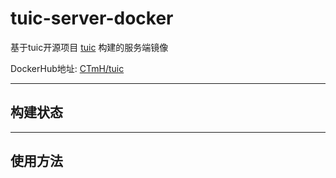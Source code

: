 # tuic-server-docker

基于tuic开源项目 [tuic](https://github.com/EAimTY/tuic) 构建的服务端镜像

DockerHub地址: [CTmH/tuic](https://hub.docker.com/r/CTmH/tuic)

---

## 构建状态

---

## 使用方法
